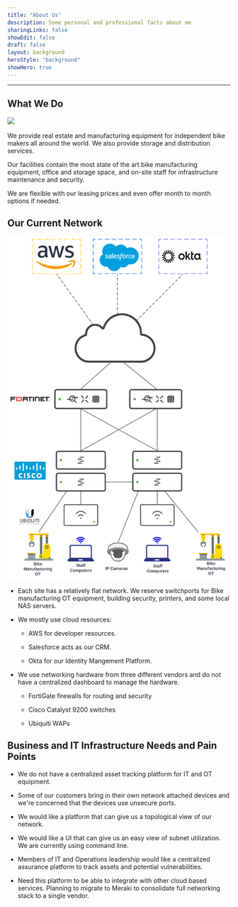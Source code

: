 ```yaml
---
title: "About Us"
description: Some personal and professional facts about me
sharingLinks: false
showEdit: false
draft: false
layout: background
heroStyle: "background"
showHero: true
---
```


---
## What We Do

<img src = "bike_manufacturing.jpeg">

We provide real estate and manufacturing equipment for independent bike makers all around the world. We also provide storage and distribution services. 

Our facilities contain the most state of the art bike manufacturing equipment, office and storage space, and on-site staff for infrastructure maintenance and security.

We are flexible with our leasing prices and even offer month to month options if needed.

## Our Current Network

<img src="RunZero_Biketopolis.png">

- Each site has a relatively flat network. We reserve switchports for Bike manufacturing OT equipment, building security, printers, and some local NAS servers. 

- We mostly use cloud resources:
    
    - AWS for developer resources.

    - Salesforce acts as our CRM.

    - Okta for our Identity Mangement Platform.

- We use networking hardware from three different vendors and do not have a centralized dashboard to manage the hardware. 

    - FortiGate firewalls for routing and security

    - Cisco Catalyst 9200 switches

    - Ubiquiti WAPs


## Business and IT Infrastructure Needs and Pain Points

- We do not have a centralized asset tracking platform for IT and OT equipment.

- Some of our customers bring in their own network attached devices and we're concerned that the devices use unsecure ports. 

- We would like a platform that can give us a topological view of our network.

- We would like a UI that can give us an easy view of subnet utilization. We are currently using command line. 

- Members of IT and Operations leadership would like a centralized assurance platform to track assets and potential vulnerabilities.

- Need this platform to be able to integrate with other cloud based services. Planning to migrate to Meraki to consolidate full networking stack to a single vendor. 











